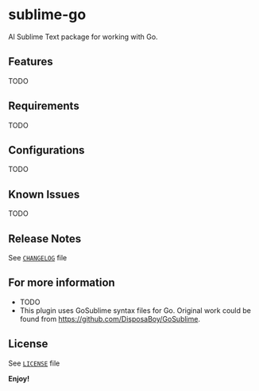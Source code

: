 # sublime-go
Al Sublime Text package for working with Go.

## Features

TODO

## Requirements

TODO

## Configurations

TODO

## Known Issues

TODO

## Release Notes

See [`CHANGELOG`](CHANGELOG) file

## For more information

* TODO
* This plugin uses GoSublime syntax files for Go. Original work could be found from https://github.com/DisposaBoy/GoSublime.

## License
See [`LICENSE`](LICENSE) file

**Enjoy!**
